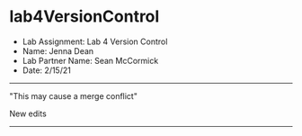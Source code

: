 # lab4VersionControl
- Lab Assignment: Lab 4 Version Control
- Name: Jenna Dean
- Lab Partner Name: Sean McCormick
- Date: 2/15/21

-----
"This may cause a merge conflict"

New edits

-----
